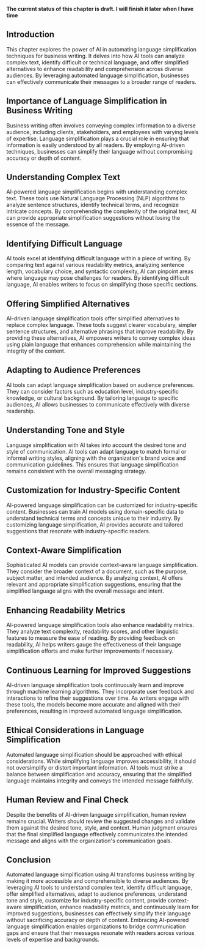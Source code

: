 **The current status of this chapter is draft. I will finish it later when I have time**

Introduction
------------

This chapter explores the power of AI in automating language simplification techniques for business writing. It delves into how AI tools can analyze complex text, identify difficult or technical language, and offer simplified alternatives to enhance readability and comprehension across diverse audiences. By leveraging automated language simplification, businesses can effectively communicate their messages to a broader range of readers.

Importance of Language Simplification in Business Writing
---------------------------------------------------------

Business writing often involves conveying complex information to a diverse audience, including clients, stakeholders, and employees with varying levels of expertise. Language simplification plays a crucial role in ensuring that information is easily understood by all readers. By employing AI-driven techniques, businesses can simplify their language without compromising accuracy or depth of content.

Understanding Complex Text
--------------------------

AI-powered language simplification begins with understanding complex text. These tools use Natural Language Processing (NLP) algorithms to analyze sentence structures, identify technical terms, and recognize intricate concepts. By comprehending the complexity of the original text, AI can provide appropriate simplification suggestions without losing the essence of the message.

Identifying Difficult Language
------------------------------

AI tools excel at identifying difficult language within a piece of writing. By comparing text against various readability metrics, analyzing sentence length, vocabulary choice, and syntactic complexity, AI can pinpoint areas where language may pose challenges for readers. By identifying difficult language, AI enables writers to focus on simplifying those specific sections.

Offering Simplified Alternatives
--------------------------------

AI-driven language simplification tools offer simplified alternatives to replace complex language. These tools suggest clearer vocabulary, simpler sentence structures, and alternative phrasings that improve readability. By providing these alternatives, AI empowers writers to convey complex ideas using plain language that enhances comprehension while maintaining the integrity of the content.

Adapting to Audience Preferences
--------------------------------

AI tools can adapt language simplification based on audience preferences. They can consider factors such as education level, industry-specific knowledge, or cultural background. By tailoring language to specific audiences, AI allows businesses to communicate effectively with diverse readership.

Understanding Tone and Style
----------------------------

Language simplification with AI takes into account the desired tone and style of communication. AI tools can adapt language to match formal or informal writing styles, aligning with the organization's brand voice and communication guidelines. This ensures that language simplification remains consistent with the overall messaging strategy.

Customization for Industry-Specific Content
-------------------------------------------

AI-powered language simplification can be customized for industry-specific content. Businesses can train AI models using domain-specific data to understand technical terms and concepts unique to their industry. By customizing language simplification, AI provides accurate and tailored suggestions that resonate with industry-specific readers.

Context-Aware Simplification
----------------------------

Sophisticated AI models can provide context-aware language simplification. They consider the broader context of a document, such as the purpose, subject matter, and intended audience. By analyzing context, AI offers relevant and appropriate simplification suggestions, ensuring that the simplified language aligns with the overall message and intent.

Enhancing Readability Metrics
-----------------------------

AI-powered language simplification tools also enhance readability metrics. They analyze text complexity, readability scores, and other linguistic features to measure the ease of reading. By providing feedback on readability, AI helps writers gauge the effectiveness of their language simplification efforts and make further improvements if necessary.

Continuous Learning for Improved Suggestions
--------------------------------------------

AI-driven language simplification tools continuously learn and improve through machine learning algorithms. They incorporate user feedback and interactions to refine their suggestions over time. As writers engage with these tools, the models become more accurate and aligned with their preferences, resulting in improved automated language simplification.

Ethical Considerations in Language Simplification
-------------------------------------------------

Automated language simplification should be approached with ethical considerations. While simplifying language improves accessibility, it should not oversimplify or distort important information. AI tools must strike a balance between simplification and accuracy, ensuring that the simplified language maintains integrity and conveys the intended message faithfully.

Human Review and Final Check
----------------------------

Despite the benefits of AI-driven language simplification, human review remains crucial. Writers should review the suggested changes and validate them against the desired tone, style, and context. Human judgment ensures that the final simplified language effectively communicates the intended message and aligns with the organization's communication goals.

Conclusion
----------

Automated language simplification using AI transforms business writing by making it more accessible and comprehensible to diverse audiences. By leveraging AI tools to understand complex text, identify difficult language, offer simplified alternatives, adapt to audience preferences, understand tone and style, customize for industry-specific content, provide context-aware simplification, enhance readability metrics, and continuously learn for improved suggestions, businesses can effectively simplify their language without sacrificing accuracy or depth of content. Embracing AI-powered language simplification enables organizations to bridge communication gaps and ensure that their messages resonate with readers across various levels of expertise and backgrounds.
